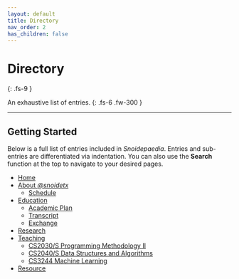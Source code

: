 ```yaml
---
layout: default
title: Directory
nav_order: 2
has_children: false
---
```


# Directory
{: .fs-9 }

An exhaustive list of entries.
{: .fs-6 .fw-300 }

---

## Getting Started

Below is a full list of entries included in *Snoidepaedia*. Entries and sub-entries are differentiated via indentation. You can also use the **Search** function at the top to navigate to your desired pages.

* [Home](../)
* [About *@snoidetx*](../about/)
  * [Schedule](../about/schedule/)
* [Education](../nus/)
  * [Academic Plan](../nus/timetable/)
  * [Transcript](../nus/transcript/)
  * [Exchange](../nus/exchange)
* [Research](../research/)
* [Teaching](../teaching/)
  * [CS2030/S Programming Methodology II](../teaching/cs2030/) 
  * [CS2040/S Data Structures and Algorithms](../teaching/cs2040/)
  * [CS3244 Machine Learning](../teaching/cs3244/)
* [Resource](../resource/)
